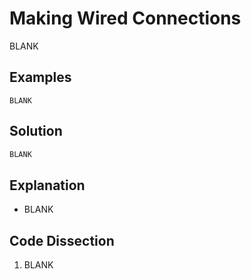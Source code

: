 # Making Wired Connections
BLANK

## Examples
```
BLANK
```

## Solution
```python
BLANK
```

## Explanation
* BLANK

## Code Dissection
1. BLANK